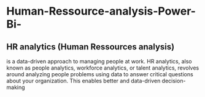 # Human-Ressource-analysis-Power-Bi-

## HR analytics (Human Ressources analysis)
is a data-driven approach to managing people at work. HR analytics, 
also known as people analytics, workforce analytics, or talent analytics, revolves
around analyzing people problems using data to answer critical questions about your
organization. This enables better and data-driven decision-making
